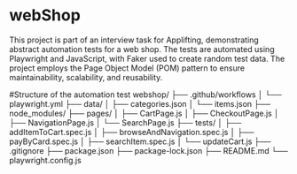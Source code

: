 ﻿# webShop
 
This project is part of an interview task for Applifting, demonstrating abstract automation tests for a web shop. The tests are automated using Playwright and JavaScript, with Faker used to create random test data. The project employs the Page Object Model (POM) pattern to ensure maintainability, scalability, and reusability.


#Structure of the automation test
webshop/
├── .github/workflows
│   └── playwright.yml
├── data/
│   ├── categories.json
│   └── items.json
├── node_modules/
├── pages/
│   ├── CartPage.js
│   ├── CheckoutPage.js
│   ├── NavigationPage.js
│   └── SearchPage.js
├── tests/
│   ├── addItemToCart.spec.js
│   ├── browseAndNavigation.spec.js
│   ├── payByCard.spec.js
│   ├── searchItem.spec.js
│   └── updateCart.js
├── .gitignore
├── package.json
├── package-lock.json
├── README.md
└── playwright.config.js
